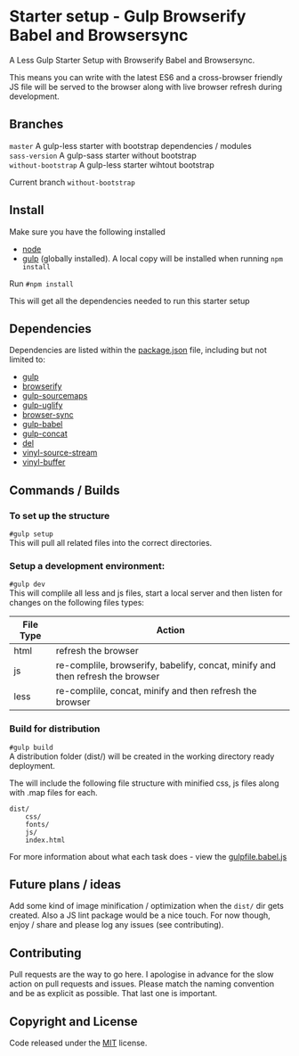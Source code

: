 # Starter setup - Gulp Browserify Babel and Browsersync

A Less Gulp Starter Setup with Browserify Babel and Browsersync.

This means you can write with the latest ES6 and a cross-browser friendly JS file will be served to the browser along with live browser refresh during development.

## Branches

`master` A gulp-less starter with bootstrap dependencies / modules  
`sass-version` A gulp-sass starter without bootstrap  
`without-bootstrap` A gulp-less starter wihtout bootstrap  

Current branch `without-bootstrap`

## Install

Make sure you have the following installed
- [node](https://github.com/nodejs/node/wiki)
- [gulp](http://gulpjs.com/) (globally installed). A local copy will be installed when running `npm install`

Run `#npm install`

This will get all the dependencies needed to run this starter setup

## Dependencies

Dependencies are listed within the [package.json](https://github.com/chrisj-skinner/gulp-bootstrap-less-browserify-babel-browsersync/blob/without-bootstrap/package.json) file, including but not limited to: 

- [gulp](http://gulpjs.com/)
- [browserify](http://browserify.org/)
- [gulp-sourcemaps](https://www.npmjs.com/package/gulp-sourcemaps)
- [gulp-uglify](https://www.npmjs.com/package/gulp-uglify)
- [browser-sync](https://www.npmjs.com/package/browser-sync)
- [gulp-babel](https://www.npmjs.com/package/gulp-babel)
- [gulp-concat](https://www.npmjs.com/package/gulp-concat)
- [del](https://www.npmjs.com/package/del)
- [vinyl-source-stream](https://www.npmjs.com/package/vinyl-source-stream)
- [vinyl-buffer](https://www.npmjs.com/package/vinyl-buffer)

## Commands / Builds


### To set up the structure
`#gulp setup`  
This will pull all related files into the correct directories.


### Setup a development environment:
`#gulp dev`  
This will complile all less and js files, start a local server and then listen for changes on the following files types:

| File Type     | Action        																 |
| ------------- | -------------------------------------------------------------------------------|
| html          | refresh the browser 															 |
| js            | re-complile, browserify, babelify, concat, minify and then refresh the browser |
| less          | re-complile, concat, minify and then refresh the browser						 |

### Build for distribution
`#gulp build`  
A distribution folder (dist/) will be created in the working directory ready deployment.

The will include the following file structure with minified css, js files along with .map files for each.

	dist/
		css/
		fonts/
		js/
		index.html


For more information about what each task does - view the [gulpfile.babel.js](https://github.com/chrisj-skinner/gulp-bootstrap-less-browserify-babel-browsersync/blob/without-bootstrap/gulpfile.babel.js)

## Future plans / ideas

Add some kind of image minification / optimization when the `dist/` dir gets created. Also a JS lint package would be a nice touch. For now though, enjoy / share and please log any issues (see contributing).

## Contributing

Pull requests are the way to go here. I apologise in advance for the slow action on pull requests and issues. Please match the naming convention and be as explicit as possible. That last one is important.

## Copyright and License

Code released under the [MIT](https://github.com/chrisj-skinner/gulp-bootstrap-less-browserify-babel-browsersync/blob/without-bootstrap/LICENSE) license.